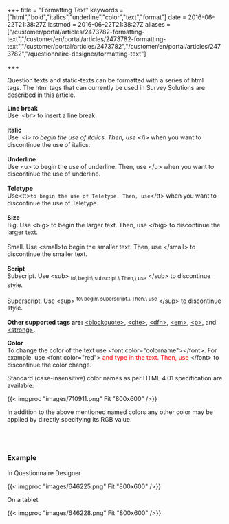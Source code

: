﻿+++
title = "Formatting Text"
keywords = ["html","bold","italics","underline","color","text","format"]
date = 2016-06-22T21:38:27Z
lastmod = 2016-06-22T21:38:27Z
aliases = ["/customer/portal/articles/2473782-formatting-text","/customer/en/portal/articles/2473782-formatting-text","/customer/portal/articles/2473782","/customer/en/portal/articles/2473782","/questionnaire-designer/formatting-text"]

+++

Question texts and static-texts can be formatted with a series of html
tags. The html tags that can currently be used in Survey Solutions are
described in this article.    
  
  
**Line break**  
Use  &lt;br&gt; to insert a line break.   
   
**Italic**  
Use  &lt;i&gt; *to begin the use of italics. Then, use* &lt;/i&gt; when
you want to discontinue the use of italics.   
   
**Underline**  
Use &lt;u&gt; <span class="underline">to begin the use of underline.
Then, use</span> &lt;/u&gt; when you want to discontinue the use of
underline.   
   
**Teletype**  
Use&lt;tt&gt;`to begin the use of Teletype. Then, use`&lt;/tt&gt; when
you want to discontinue the use of Teletype.  
   
**Size**  
Big. Use &lt;big&gt; to begin the larger text. Then, use &lt;/big&gt; to
discontinue the larger text.  
   
Small. Use &lt;small&gt;to begin the smaller text. Then, use
&lt;/small&gt; to discontinue the smaller text.  
   
**Script**  
Subscript. Use &lt;sub&gt; <sub>to\ begin\ subscript.\ Then,\ use</sub>
&lt;/sub&gt; to discontinue style.   
   
Superscript. Use &lt;sup&gt;
<sup>to\ begin\ superscript.\ Then,\ use</sup> &lt;/sup&gt; to
discontinue style.  
   
**Other supported tags are:**
[&lt;blockquote&gt;](http://www.w3schools.com/tags/tag_blockquote.asp),
[&lt;cite&gt;](http://www.w3schools.com/tags/tag_cite.asp),
[&lt;dfn&gt;](http://www.w3schools.com/tags/tag_dfn.asp),
[&lt;em&gt;](http://www.w3schools.com/tags/tag_em.asp),
[&lt;p&gt;](http://www.w3schools.com/tags/tag_p.asp), and
[&lt;strong&gt;](http://www.w3schools.com/tags/tag_strong.asp).   
  
**Color**  
To change the color of the text use &lt;font
color="colorname"&gt;&lt;/font&gt;. For example, use &lt;font
color="red"&gt; <span style="color:#FF0000;">and type in the text. Then,
use </span>&lt;/font&gt; to discontinue the color change.  
  
Standard (case-insensitive) color names as per HTML 4.01 specification
are available:  
  
{{< imgproc "images/710911.png" Fit "800x600" />}}  
  
In addition to the above mentioned named colors any other color may be
applied by directly specifying its RGB value.  
 

 

### Example

  
In Questionnaire Designer  
  
{{< imgproc "images/646225.png" Fit "800x600" />}}  
  
On a tablet  
  
{{< imgproc "images/646228.png" Fit "800x600" />}}
